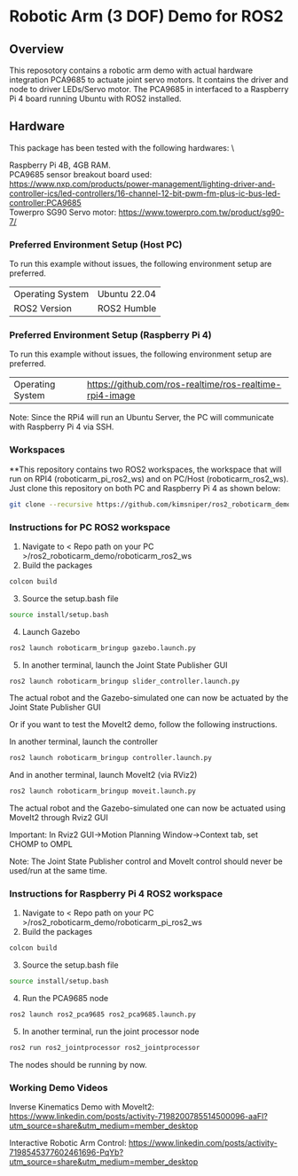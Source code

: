 # Robotic Arm (3 DOF) Demo for ROS2

## Overview

This reposotory contains a robotic arm demo with actual hardware integration PCA9685 to actuate joint servo motors. It contains the driver and node to driver LEDs/Servo motor. The PCA9685 in interfaced to a Raspberry Pi 4 board running Ubuntu with ROS2 installed.

## Hardware

This package has been tested with the following hardwares: \

Raspberry Pi 4B, 4GB RAM. \
PCA9685 sensor breakout board used: https://www.nxp.com/products/power-management/lighting-driver-and-controller-ics/led-controllers/16-channel-12-bit-pwm-fm-plus-ic-bus-led-controller:PCA9685 \
Towerpro SG90 Servo motor: https://www.towerpro.com.tw/product/sg90-7/

### Preferred Environment Setup (Host PC)

To run this example without issues, the following environment setup are preferred.

|                  |                          |
|------------------|--------------------------|
| Operating System | Ubuntu 22.04             |
| ROS2 Version     | ROS2 Humble              |

### Preferred Environment Setup (Raspberry Pi 4)

To run this example without issues, the following environment setup are preferred.

|                  |                                                          |
|------------------|----------------------------------------------------------|
| Operating System | https://github.com/ros-realtime/ros-realtime-rpi4-image  |

Note: Since the RPi4 will run an Ubuntu Server, the PC will communicate with Raspberry Pi 4 via SSH. 

### Workspaces

**This repository contains two ROS2 workspaces, the workspace that will run on RPI4 (roboticarm_pi_ros2_ws) and on PC/Host (roboticarm_ros2_ws). Just clone this repository on both PC and Raspberry Pi 4 as shown below:

```bash
git clone --recursive https://github.com/kimsniper/ros2_roboticarm_demo.git
```

### Instructions for PC ROS2 workspace

1. Navigate to < Repo path on your PC >/ros2_roboticarm_demo/roboticarm_ros2_ws
2. Build the packages
```bash
colcon build
```
3. Source the setup.bash file
```bash
source install/setup.bash
```
4. Launch Gazebo
```bash
ros2 launch roboticarm_bringup gazebo.launch.py
```
5. In another terminal, launch the Joint State Publisher GUI
```bash
ros2 launch roboticarm_bringup slider_controller.launch.py
```
The actual robot and the Gazebo-simulated one can now be actuated by the Joint State Publisher GUI

Or if you want to test the MoveIt2 demo, follow the following instructions.

In another terminal, launch the controller
```bash
ros2 launch roboticarm_bringup controller.launch.py
```
And in another terminal, launch MoveIt2 (via RViz2)
```bash
ros2 launch roboticarm_bringup moveit.launch.py
```
The actual robot and the Gazebo-simulated one can now be actuated using MoveIt2 through Rviz2 GUI 

Important: In Rviz2 GUI->Motion Planning Window->Context tab, set CHOMP to OMPL

Note: The Joint State Publisher control and MoveIt control should never be used/run at the same time.

### Instructions for Raspberry Pi 4 ROS2 workspace

1. Navigate to < Repo path on your PC >/ros2_roboticarm_demo/roboticarm_pi_ros2_ws
2. Build the packages
```bash
colcon build
```
3. Source the setup.bash file
```bash
source install/setup.bash
```
4. Run the PCA9685 node
```bash
ros2 launch ros2_pca9685 ros2_pca9685.launch.py
```
5. In another terminal, run the joint processor node
```bash
ros2 run ros2_jointprocessor ros2_jointprocessor
```
The nodes should be running by now.

### Working Demo Videos

Inverse Kinematics Demo with MoveIt2: https://www.linkedin.com/posts/activity-7198200785514500096-aaFl?utm_source=share&utm_medium=member_desktop

Interactive Robotic Arm Control: https://www.linkedin.com/posts/activity-7198545377602461696-PqYb?utm_source=share&utm_medium=member_desktop
